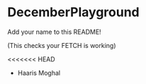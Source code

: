 # DecemberPlayground

Add your name to this README!

(This checks your FETCH is working)

<<<<<<< HEAD

- Haaris Moghal

